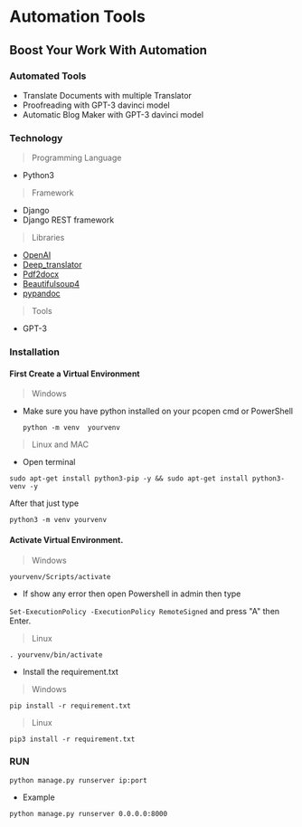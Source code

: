 # Automation Tools

## Boost Your Work With Automation

### Automated Tools

- Translate Documents with multiple Translator
- Proofreading with GPT-3 davinci model
- Automatic Blog Maker with GPT-3 davinci model

### Technology

> Programming Language

- Python3

> Framework

- Django
- Django REST framework

> Libraries

- [OpenAI](https://pypi.org/project/openai/)
- [Deep_translator](https://pypi.org/project/deep-translator/)
- [Pdf2docx](https://pypi.org/project/pdf2docx/)
- [Beautifulsoup4](https://pypi.org/project/beautifulsoup4/)
- [pypandoc](https://pypi.org/project/pypandoc/)

> Tools

- GPT-3

### Installation

#### First Create a Virtual Environment

> Windows

- Make sure you have python installed on your pcopen cmd or PowerShell

  `python -m venv  yourvenv`

> Linux and MAC

- Open terminal

```
sudo apt-get install python3-pip -y && sudo apt-get install python3-venv -y
```

After that just type

`python3 -m venv yourvenv`

#### Activate Virtual Environment.

> Windows

`yourvenv/Scripts/activate`

- If show any error then open Powershell in admin
  then type

`Set-ExecutionPolicy -ExecutionPolicy RemoteSigned`
and press "A" then Enter.

> Linux

`. yourvenv/bin/activate`

- Install the requirement.txt

> Windows

`pip install -r requirement.txt`

> Linux

`pip3 install -r requirement.txt`

### RUN

`python manage.py runserver ip:port`

- Example

`python manage.py runserver 0.0.0.0:8000`